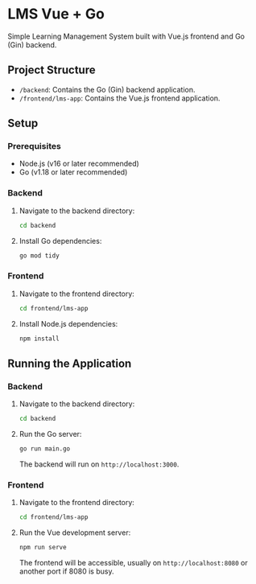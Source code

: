# LMS Vue + Go

Simple Learning Management System built with Vue.js frontend and Go (Gin) backend.

## Project Structure

- `/backend`: Contains the Go (Gin) backend application.
- `/frontend/lms-app`: Contains the Vue.js frontend application.

## Setup

### Prerequisites

- Node.js (v16 or later recommended)
- Go (v1.18 or later recommended)

### Backend

1.  Navigate to the backend directory:
    ```bash
    cd backend
    ```
2.  Install Go dependencies:
    ```bash
    go mod tidy
    ```

### Frontend

1.  Navigate to the frontend directory:
    ```bash
    cd frontend/lms-app
    ```
2.  Install Node.js dependencies:
    ```bash
    npm install
    ```

## Running the Application

### Backend

1.  Navigate to the backend directory:
    ```bash
    cd backend
    ```
2.  Run the Go server:
    ```bash
    go run main.go
    ```
    The backend will run on `http://localhost:3000`.

### Frontend

1.  Navigate to the frontend directory:
    ```bash
    cd frontend/lms-app
    ```
2.  Run the Vue development server:
    ```bash
    npm run serve
    ```
    The frontend will be accessible, usually on `http://localhost:8080` or another port if 8080 is busy.
